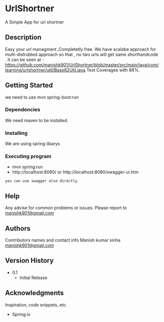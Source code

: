 # UrlShortner

A Simple App for url shortner

## Description

Easy your url managment ,Completetly free.
We have scalabe approach for multi-distrubted approach so that , no two urls will get same shorthandcode .
It can be seen at -https://github.com/manishk901/UrlShortner/blob/master/src/main/java/com/learning/urlshortner/util/Base62Util.java
Test Coverages with 86%.

## Getting Started

we need to use mvn spring-boot:run

### Dependencies

We need maven to be installed.

### Installing

We are using spring libarys

### Executing program

* mvn spring:run
* http://localhost:8080/ or http://localhost:8080/swagger-ui.htm
```
you can use swagger also directly.
```

## Help

Any advise for common problems or issues. Please report to manishk901@gmail.com


## Authors

Contributors names and contact info
Manish kumar sinha
manishk901@gmail.com


## Version History


* 0.1
    * Initial Release



## Acknowledgments

Inspiration, code snippets, etc.
* Spring.io
